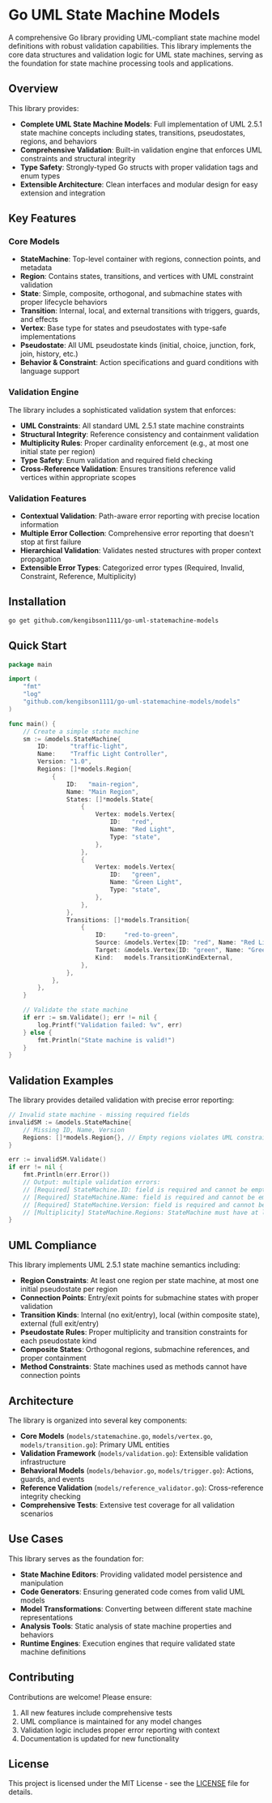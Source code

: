 # Go UML State Machine Models

A comprehensive Go library providing UML-compliant state machine model definitions with robust validation capabilities. This library implements the core data structures and validation logic for UML state machines, serving as the foundation for state machine processing tools and applications.

## Overview

This library provides:

- **Complete UML State Machine Models**: Full implementation of UML 2.5.1 state machine concepts including states, transitions, pseudostates, regions, and behaviors
- **Comprehensive Validation**: Built-in validation engine that enforces UML constraints and structural integrity
- **Type Safety**: Strongly-typed Go structs with proper validation tags and enum types
- **Extensible Architecture**: Clean interfaces and modular design for easy extension and integration

## Key Features

### Core Models

- **StateMachine**: Top-level container with regions, connection points, and metadata
- **Region**: Contains states, transitions, and vertices with UML constraint validation
- **State**: Simple, composite, orthogonal, and submachine states with proper lifecycle behaviors
- **Transition**: Internal, local, and external transitions with triggers, guards, and effects
- **Vertex**: Base type for states and pseudostates with type-safe implementations
- **Pseudostate**: All UML pseudostate kinds (initial, choice, junction, fork, join, history, etc.)
- **Behavior & Constraint**: Action specifications and guard conditions with language support

### Validation Engine

The library includes a sophisticated validation system that enforces:

- **UML Constraints**: All standard UML 2.5.1 state machine constraints
- **Structural Integrity**: Reference consistency and containment validation  
- **Multiplicity Rules**: Proper cardinality enforcement (e.g., at most one initial state per region)
- **Type Safety**: Enum validation and required field checking
- **Cross-Reference Validation**: Ensures transitions reference valid vertices within appropriate scopes

### Validation Features

- **Contextual Validation**: Path-aware error reporting with precise location information
- **Multiple Error Collection**: Comprehensive error reporting that doesn't stop at first failure
- **Hierarchical Validation**: Validates nested structures with proper context propagation
- **Extensible Error Types**: Categorized error types (Required, Invalid, Constraint, Reference, Multiplicity)

## Installation

```bash
go get github.com/kengibson1111/go-uml-statemachine-models
```

## Quick Start

```go
package main

import (
    "fmt"
    "log"
    "github.com/kengibson1111/go-uml-statemachine-models/models"
)

func main() {
    // Create a simple state machine
    sm := &models.StateMachine{
        ID:      "traffic-light",
        Name:    "Traffic Light Controller",
        Version: "1.0",
        Regions: []*models.Region{
            {
                ID:   "main-region",
                Name: "Main Region",
                States: []*models.State{
                    {
                        Vertex: models.Vertex{
                            ID:   "red",
                            Name: "Red Light",
                            Type: "state",
                        },
                    },
                    {
                        Vertex: models.Vertex{
                            ID:   "green",
                            Name: "Green Light", 
                            Type: "state",
                        },
                    },
                },
                Transitions: []*models.Transition{
                    {
                        ID:     "red-to-green",
                        Source: &models.Vertex{ID: "red", Name: "Red Light", Type: "state"},
                        Target: &models.Vertex{ID: "green", Name: "Green Light", Type: "state"},
                        Kind:   models.TransitionKindExternal,
                    },
                },
            },
        },
    }

    // Validate the state machine
    if err := sm.Validate(); err != nil {
        log.Printf("Validation failed: %v", err)
    } else {
        fmt.Println("State machine is valid!")
    }
}
```

## Validation Examples

The library provides detailed validation with precise error reporting:

```go
// Invalid state machine - missing required fields
invalidSM := &models.StateMachine{
    // Missing ID, Name, Version
    Regions: []*models.Region{}, // Empty regions violates UML constraint
}

err := invalidSM.Validate()
if err != nil {
    fmt.Println(err.Error())
    // Output: multiple validation errors:
    // [Required] StateMachine.ID: field is required and cannot be empty at 
    // [Required] StateMachine.Name: field is required and cannot be empty at 
    // [Required] StateMachine.Version: field is required and cannot be empty at 
    // [Multiplicity] StateMachine.Regions: StateMachine must have at least one region (UML constraint) at 
}
```

## UML Compliance

This library implements UML 2.5.1 state machine semantics including:

- **Region Constraints**: At least one region per state machine, at most one initial pseudostate per region
- **Connection Points**: Entry/exit points for submachine states with proper validation
- **Transition Kinds**: Internal (no exit/entry), local (within composite state), external (full exit/entry)
- **Pseudostate Rules**: Proper multiplicity and transition constraints for each pseudostate kind
- **Composite States**: Orthogonal regions, submachine references, and proper containment
- **Method Constraints**: State machines used as methods cannot have connection points

## Architecture

The library is organized into several key components:

- **Core Models** (`models/statemachine.go`, `models/vertex.go`, `models/transition.go`): Primary UML entities
- **Validation Framework** (`models/validation.go`): Extensible validation infrastructure  
- **Behavioral Models** (`models/behavior.go`, `models/trigger.go`): Actions, guards, and events
- **Reference Validation** (`models/reference_validator.go`): Cross-reference integrity checking
- **Comprehensive Tests**: Extensive test coverage for all validation scenarios

## Use Cases

This library serves as the foundation for:

- **State Machine Editors**: Providing validated model persistence and manipulation
- **Code Generators**: Ensuring generated code comes from valid UML models
- **Model Transformations**: Converting between different state machine representations
- **Analysis Tools**: Static analysis of state machine properties and behaviors
- **Runtime Engines**: Execution engines that require validated state machine definitions

## Contributing

Contributions are welcome! Please ensure:

1. All new features include comprehensive tests
2. UML compliance is maintained for any model changes  
3. Validation logic includes proper error reporting with context
4. Documentation is updated for new functionality

## License

This project is licensed under the MIT License - see the [LICENSE](LICENSE) file for details.
